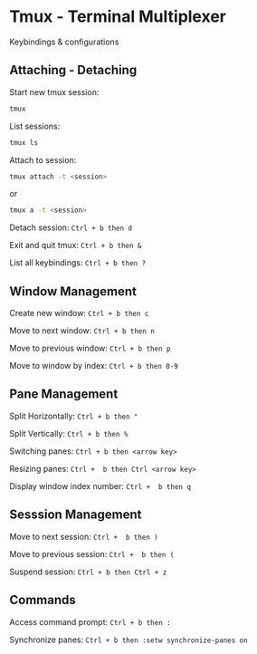 # Tmux - Terminal Multiplexer 

Keybindings & configurations

## Attaching - Detaching

Start new tmux session:

```bash
tmux
```

List sessions:

```bash
tmux ls
```

Attach to session:

```bash
tmux attach -t <session>
```

or 

```bash
tmux a -t <session>
```

Detach session: `Ctrl + b then d`

Exit and quit tmux: `Ctrl + b then &`

List all keybindings: `Ctrl + b then ?`

## Window Management

Create new window: `Ctrl + b then c`

Move to next window: `Ctrl + b then n`

Move to previous window: `Ctrl + b then p`

Move to window by index: `Ctrl + b then 0-9`

## Pane Management

Split Horizontally: `Ctrl + b then "`

Split Vertically: `Ctrl + b then %`

Switching panes: `Ctrl + b then <arrow key>`

Resizing panes: `Ctrl +  b then Ctrl <arrow key>`

Display window index number: `Ctrl +  b then q`

## Sesssion Management

Move to next session: `Ctrl +  b then )`

Move to previous session: `Ctrl +  b then (`

Suspend session: `Ctrl + b then Ctrl + z`

## Commands

Access command prompt: `Ctrl + b then :`

Synchronize panes: `Ctrl + b then :setw synchronize-panes on`



